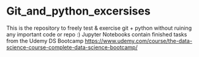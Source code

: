 # Git_and_python_excersises
This is the repository to freely test &amp; exercise git + python without ruining any important code or repo :)
Jupyter Notebooks contain finished tasks from the Udemy DS Bootcamp https://www.udemy.com/course/the-data-science-course-complete-data-science-bootcamp/
